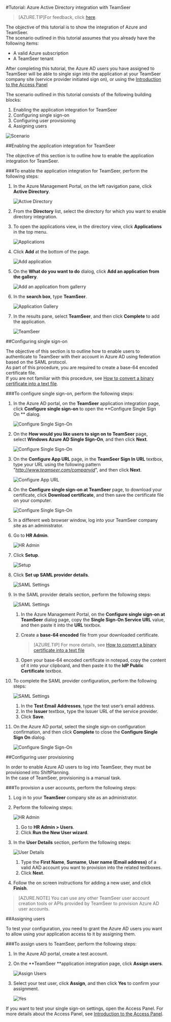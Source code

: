 <properties 
    pageTitle="Tutorial: Azure Active Directory integration with TeamSeer | Windows Azure" 
    description="Learn how to use TeamSeer with Azure Active Directory to enable single sign-on, automated provisioning, and more!" 
    services="active-directory" 
    authors="markusvi"  
    documentationCenter="na" manager="stevenpo"/>
<tags
	ms.service="active-directory"
	ms.date="10/22/2015"
	wacn.date=""/>

#Tutorial: Azure Active Directory integration with TeamSeer
<!-- keep by customization: begin -->
>[AZURE.TIP]For feedback, click [here](http://go.microsoft.com/fwlink/?LinkId=526800).
<!-- keep by customization: end -->
  
The objective of this tutorial is to show the integration of Azure and TeamSeer.  
The scenario outlined in this tutorial assumes that you already have the following items:

-   A valid Azure subscription
-   A TeamSeer tenant
  
After completing this tutorial, the Azure AD users you have assigned to TeamSeer will be able to single sign into the application at your TeamSeer company site (service provider initiated sign on), or using the [Introduction to the Access <!-- deleted by customization Panel](/documentation/articles/active-directory-saas-access-panel-introduction). --><!-- keep by customization: begin --> Panel](https://msdn.microsoft.com/zh-cn/library/dn308586) <!-- keep by customization: end -->
  
The scenario outlined in this tutorial consists of the following building blocks:

1.  Enabling the application integration for TeamSeer
2.  Configuring single sign-on
3.  Configuring user provisioning
4.  Assigning users

![Scenario](./media/active-directory-saas-teamseer-tutorial/IC789618.png "Scenario")

##Enabling the application integration for TeamSeer
  
The objective of this section is to outline how to enable the application integration for TeamSeer.

###To enable the application integration for TeamSeer, perform the following steps:

1.  In the Azure Management Portal, on the left navigation pane, click **Active Directory**.

    ![Active Directory](./media/active-directory-saas-teamseer-tutorial/IC700993.png "Active Directory")

2.  From the **Directory** list, select the directory for which you want to enable directory integration.

3.  To open the applications view, in the directory view, click **Applications** in the top menu.

    ![Applications](./media/active-directory-saas-teamseer-tutorial/IC700994.png "Applications")

4.  Click **Add** at the bottom of the page.

    ![Add application](./media/active-directory-saas-teamseer-tutorial/IC749321.png "Add application")

5.  On the **What do you want to do** dialog, click **Add an application from the gallery**.

    ![Add an application from gallerry](./media/active-directory-saas-teamseer-tutorial/IC749322.png "Add an application from gallerry")

6.  In the **search box**, type **TeamSeer**.

    ![Application Gallery](./media/active-directory-saas-teamseer-tutorial/IC789619.png "Application Gallery")

7.  In the results pane, select **TeamSeer**, and then click **Complete** to add the application.

    ![TeamSeer](./media/active-directory-saas-teamseer-tutorial/IC789620.png "TeamSeer")

##Configuring single sign-on
  
The objective of this section is to outline how to enable users to authenticate to TeamSeer with their account in Azure AD using federation based on the SAML protocol.  
As part of this procedure, you are required to create a base-64 encoded certificate file.  
If you are not familiar with this procedure, see [How to convert a binary certificate into a text file](http://youtu.be/PlgrzUZ-Y1o).

###To configure single sign-on, perform the following steps:

1.  In the Azure AD portal, on the **TeamSeer** application integration page, click **Configure single sign-on** to open the **Configure Single Sign On ** dialog.

    ![Configure Single Sign-On](./media/active-directory-saas-teamseer-tutorial/IC789621.png "Configure Single Sign-On")

2.  On the **How would you like users to sign on to TeamSeer** page, select **Windows Azure AD Single Sign-On**, and then click **Next**.

    ![Configure Single Sign-On](./media/active-directory-saas-teamseer-tutorial/IC789628.png "Configure Single Sign-On")

3.  On the **Configure App URL** page, in the **TeamSeer Sign In URL** textbox, type your URL using the following pattern "*http://www.teamseer.com/companyid*", and then click **Next**.

    ![Configure App URL](./media/active-directory-saas-teamseer-tutorial/IC789629.png "Configure App URL")

4.  On the **Configure single sign-on at TeamSeer** page, to download your certificate, click **Download certificate**, and then save the certificate file on your computer.

    ![Configure Single Sign-On](./media/active-directory-saas-teamseer-tutorial/IC789630.png "Configure Single Sign-On")

5.  In a different web browser window, log into your TeamSeer company site as an administrator.

6.  Go to **HR Admin**.

    ![HR Admin](./media/active-directory-saas-teamseer-tutorial/IC789634.png "HR Admin")

7.  Click **Setup**.

    ![Setup](./media/active-directory-saas-teamseer-tutorial/IC789635.png "Setup")

8.  Click **Set up SAML provider details**.

    ![SAML Settings](./media/active-directory-saas-teamseer-tutorial/IC789636.png "SAML Settings")

9.  In the SAML provider details section, perform the following steps:

    ![SAML Settings](./media/active-directory-saas-teamseer-tutorial/IC789637.png "SAML Settings")

    1.  In the Azure Management Portal, on the **Configure single sign-on at TeamSeer** dialog page, copy the **Single Sign-On Service URL** value, and then paste it into the **URL** textbox.
    2.  Create a **base-64 encoded** file from your downloaded certificate.  

        >[AZURE.TIP] For more details, see [How to convert a binary certificate into a text file](http://youtu.be/PlgrzUZ-Y1o)

    3.  Open your base-64 encoded certificate in notepad, copy the content of it into your clipboard, and then paste it to the **IdP Public Certificate** textbox.

10. To complete the SAML provider configuration, perform the following steps:

    ![SAML Settings](./media/active-directory-saas-teamseer-tutorial/IC789638.png "SAML Settings")

    1.  In the **Test Email Addresses**, type the test <!-- deleted by customization user's --><!-- keep by customization: begin --> user’s <!-- keep by customization: end --> email address.
    2.  In the **Issuer** textbox, type the Issuer URL of the service provider.
    3.  Click **Save**.

11. On the Azure AD portal, select the single sign-on configuration confirmation, and then click **Complete** to close the **Configure Single Sign On** dialog.

    ![Configure Single Sign-On](./media/active-directory-saas-teamseer-tutorial/IC789639.png "Configure Single Sign-On")

##Configuring user provisioning
  
In order to enable Azure AD users to log into TeamSeer, they must be provisioned into ShiftPlanning.  
In the case of TeamSeer, provisioning is a manual task.

###To provision a user accounts, perform the following steps:

1.  Log in to your **TeamSeer** company site as an administrator.

2.  Perform the following steps:

    ![HR Admin](./media/active-directory-saas-teamseer-tutorial/IC789640.png "HR Admin")

    1.  Go to **HR Admin \> Users**.
    2.  Click **Run the New User wizard**.

3.  In the **User Details** section, perform the following steps:

    ![User Details](./media/active-directory-saas-teamseer-tutorial/IC789641.png "User Details")

    1.  Type the **First Name**, **Surname**, **User name (Email address)** of a valid AAD account you want to provision into the related textboxes.
    2.  Click **Next**.

4.  Follow the on screen instructions for adding a new user, and click **Finish**.

>[AZURE.NOTE] You can use any other TeamSeer user account creation tools or APIs provided by TeamSeer to provision Azure AD user accounts.

##Assigning users
  
To test your configuration, you need to grant the Azure AD users you want to allow using your application access to it by assigning them.

###To assign users to TeamSeer, perform the following steps:

1.  In the Azure AD portal, create a test account.

2.  On the **TeamSeer **application integration page, click **Assign users**.

    ![Assign Users](./media/active-directory-saas-teamseer-tutorial/IC789642.png "Assign Users")

3.  Select your test user, click **Assign**, and then click **Yes** to confirm your assignment.

    ![Yes](./media/active-directory-saas-teamseer-tutorial/IC767830.png "Yes")
  
If you want to test your single sign-on settings, open the Access Panel. For more details about the Access Panel, see [Introduction to the Access Panel](/documentation/articles/active-directory-saas-access-panel-introduction).